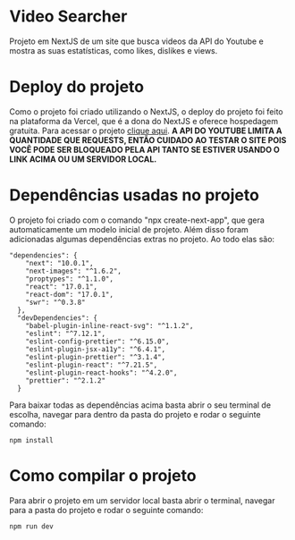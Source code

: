 # Video Searcher
Projeto em NextJS de um site que busca videos da API do Youtube e mostra as suas estatísticas, como likes, dislikes e views.

# Deploy do projeto
Como o projeto foi criado utilizando o NextJS, o deploy do projeto foi feito na plataforma da Vercel, que é a dona do NextJS e oferece hospedagem gratuita.
Para acessar o projeto <a href='https://videosearcher.vercel.app'>clique aqui</a>.
__**A API DO YOUTUBE LIMITA A QUANTIDADE QUE REQUESTS, ENTÃO CUIDADO AO TESTAR O SITE POIS VOCÊ PODE SER BLOQUEADO PELA API TANTO SE ESTIVER USANDO O LINK
ACIMA OU UM SERVIDOR LOCAL.**__

# Dependências usadas no projeto
O projeto foi criado com o comando "npx create-next-app", que gera automaticamente um modelo inicial de projeto. Além disso foram adicionadas algumas dependências
extras no projeto. Ao todo elas são:

```
"dependencies": {
    "next": "10.0.1",
    "next-images": "^1.6.2",
    "proptypes": "^1.1.0",
    "react": "17.0.1",
    "react-dom": "17.0.1",
    "swr": "^0.3.8"
  },
  "devDependencies": {
    "babel-plugin-inline-react-svg": "^1.1.2",
    "eslint": "^7.12.1",
    "eslint-config-prettier": "^6.15.0",
    "eslint-plugin-jsx-a11y": "^6.4.1",
    "eslint-plugin-prettier": "^3.1.4",
    "eslint-plugin-react": "^7.21.5",
    "eslint-plugin-react-hooks": "^4.2.0",
    "prettier": "^2.1.2"
  }
```

Para baixar todas as dependências acima basta abrir o seu terminal de escolha, navegar para dentro da pasta do projeto e rodar o seguinte comando:

```
npm install
```

# Como compilar o projeto
Para abrir o projeto em um servidor local basta abrir o terminal, navegar para a pasta do projeto e rodar o seguinte comando:

```
npm run dev
```
